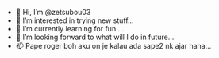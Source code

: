 - 👋 Hi, I’m @zetsubou03
- 👀 I’m interested in trying new stuff...
- 🌱 I’m currently learning for fun ...
- 💞️ I’m looking forward to what will I do in future...
- 📫 Pape roger boh aku on je kalau ada sape2 nk ajar haha...

<!---
zetsubou03/zetsubou03 is a ✨ special ✨ repository because its `README.md` (this file) appears on your GitHub profile.
You can click the Preview link to take a look at your changes.
--->
